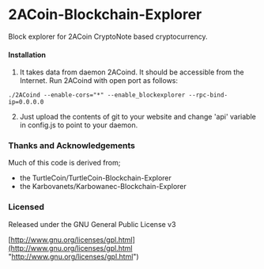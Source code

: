 # 2ACoin-Blockchain-Explorer
Block explorer for 2ACoin CryptoNote based cryptocurrency.

#### Installation

1) It takes data from daemon 2ACoind. It should be accessible from the Internet. Run 2ACoind with open port as follows:
```
./2ACoind --enable-cors="*" --enable_blockexplorer --rpc-bind-ip=0.0.0.0
```  

2) Just upload the contents of git to your website and change 'api' variable in config.js to point to your daemon.

### Thanks and Acknowledgements

Much of this code is derived from;

- the TurtleCoin/TurtleCoin-Blockchain-Explorer
- the Karbovanets/Karbowanec-Blockchain-Explorer


### Licensed

Released under the GNU General Public License v3

[http://www.gnu.org/licenses/gpl.html](http://www.gnu.org/licenses/gpl.html "http://www.gnu.org/licenses/gpl.html")


